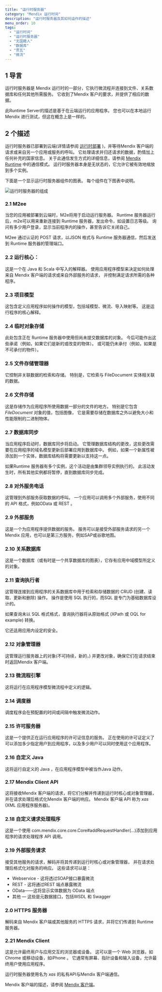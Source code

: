```yaml
---
title: "运行时服务器"
category: "Mendix 运行时间"
description: "运行时服务器及其如何运作的描述"
menu_order: 10
tags:
  - "运行时间"
  - "运行时服务器"
  - "无国籍人"
  - "数据库"
  - "贾瓦"
  - "微流"
---
```


## 1 导言

运行时服务器是 Mendix 运行时的一部分，它执行微流程并连接到文件、关系数据库和任何其他所需服务。 它收到了Mendix 客户的要求，并提供了相应的数据。

此Runtime Server的描述是基于在云端运行的应用程序。 您也可以在本地运行 Mendix 进行测试，但这在概念上是一样的。

## 2 个描述

运行时服务器已部署到云端(详情请参阅 [运行时部署](runtime-deployment) )，并等待Mendix 客户端的请求或来自另一个应用或服务的呼叫。 它处理请求并归还请求的数据，酌情加上任何补充的国家信息。 关于此通信发生方式的详细信息，请参阅 [Mendix Runtime](communication-patterns) 中的通信模式。 运行时服务器本身是无状态的，它允许它被有效地缩放到多个实例。

下面是一个显示运行时服务器组件的图表。 每个组件在下图表中说明。

![运行时服务器的组成](attachments/runtime/runtime-server.png)

### 2.1 M2ee

当您的应用被部署到云端时，M2e将用于启动运行服务器。 Runtime 服务器运行后，m2e可以用来重新连接到 Runtime 服务器，发出命令，如设置日志等级。 询问有多少用户登录，显示当前程序内的操作，甚至告诉它关闭自己。

M2ee 通过认证的 POST 请求，以JSON 格式与 Runtime 服务器通信，然后发送到 Runtime 服务器的管理端口。

### 2.2 运行核心：

这是一个在 Java 和 Scala 中写入的解释器。 使用应用程序模型来决定如何处理来自 Mendix 客户端的请求或来自外部服务的请求， 并控制满足请求所需的各种程序。

### 2.3 项目模型

这包含定义应用程序如何操作的模型，包括域模型、微流、导入映射等。 这是运行程序的核心解释。

### 2.4 临时对象存储

此处包含正在 Runtime 服务器中使用但尚未提交数据库的对象。 今后可能作出这些承诺（例如，如果它们是新的或改变的物体）。 或可能仍未承付（例如，如果是不可承付的物件）。

### 2.5 文件存储管理器

它控制非关联数据的检索和存储。 特别是，它检索与 FileDocument 实体相关联的数据。

### 2.6 文件存储

这是存储作为应用程序所使用数据一部分的文件的地方。 特别是它包含 *FileDocument* 对象的值，包括图像， 它是需要存储在数据库之外以避免大小和性能限制的二进制物体。

### 2.7 数据库同步

当应用程序启动时，数据库同步将启动。 它管理数据库结构的更改，这些更改需要在应用程序的域名模型更新后部署应用到数据库中。 例如，如果一个新属性被添加到一个实体，数据库结构将需要更新以支持这一点。

如果Runtime 服务器有多个实例，这个活动是由集群领导实例执行的。 此活动发生时，所有其他实例都将暂停，直到数据库同步完成。

### 2.8 对外服务电话

这管理到外部服务获取数据的呼叫。 一个应用可以调用多个外部服务，使用不同的 API 格式，例如OData 或 REST 。

### 2.9 外部服务

这是一个为应用程序提供数据的服务。 服务可以是接受外部服务请求的另一个Mendix 应用，也可以是第三方服务，例如SAP或谷歌地图。

### 2.10 关系数据库

这是一个数据库（或有时是一个共享数据库的图表），它存有应用中域模型所定义的对象。

### 2.11 查询执行者

这管理连接到应用程序的关系数据库中用于检索和存储数据的 CRUD (创建、读取、更新和删除) 操作。 操作是使用 SQL 执行的，而SQL 是专门为基础数据库设计的。

如果查询未以 SQL 格式格式，查询执行器将从原始格式 (XPath 或 OQL for example) 转换。

它还适用应用内设定的安全。

### 2.12 对象管理器

这管理运行服务器上的对象(不可持续，新的，) 并更改对象，确保它们在请求结束时返回Mendix 客户端。

### 2.13 微流程引擎

这将运行在应用程序模型微流程中定义的逻辑。

### 2.14 调度器

调度程序会在预配置的时间或间隔中触发微流动作。

### 2.15 许可服务器

这是一个提供正在运行应用程序的许可证信息的服务。 正在使用的许可证定义了可以添加多少指定用户到应用程序，以及多少用户可以同时使用这个应用程序。

### 2.16 自定义 Java

这将运行自定义的 Java ，在应用程序模型中被当作Java 动作。

### 2.17 Mendix Client API

这将接收Mendix 客户端的请求，将它们分解并传递到运行时核心或对象管理器， 并在请求处理后格式化Mendix 客户端的响应。 Mendix 客户端 API 称为 *xas* (XML 应用程序服务器)。

### 2.18 自定义请求处理程序

这是一个使用 com.mendix.core.core.Core#addRequestHandler(…)添加到应用程序的请求处理程序 API 调用。

### 2.19 外部服务请求

接受其他服务的请求，解码并将其传递到运行时核心或对象管理器， 并在请求处理后格式化对服务的响应。 这些请求可以是：

* Webservice - 这将透过SOAP接口暴露微流
* REST - 这将通过REST 端点暴露微流
* OData——这将显示实体数据为 OData 端点
* 其他 — 这些是元数据接口，包括WSDL 和 Swagger

### 2.0 HTTPS 服务器

解码来自 Mendix 客户端或其他服务的 HTTPS 请求，并将它们传递到 Runtime 服务器。

### 2.21 Mendix Client

这是允许最终用户与应用交互的浏览器或设备。 这可以是一个 Web 浏览器，如Chrome 或移动设备，如iPhone 。 它通常有屏幕、指针设备和输入设备，允许最终用户使用应用程序。

运行时服务器使用名为 *xas* 的私有API与Mendix 客户端通信。

Mendix 客户端的描述，请参阅 [Mendix 客户端](mendix-client)。
